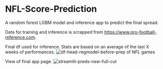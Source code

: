 # NFL-Score-Prediction
A random forest LGBM model and inference app to predict the final spread.

Data for training and inference is scrapped from https://www.pro-football-reference.com.

Final df used for inference. Stats are based on an average of the last X weeks of performances.
![df-head-regmodel-before-prep](https://user-images.githubusercontent.com/85711261/131880331-da5b5677-8468-48de-a2a4-abf2cedd45af.png)
 of NFL games

View of final app page.
![streamlit-preds-new-full-cut](https://user-images.githubusercontent.com/85711261/131880143-d8dd7a41-df83-455c-a5ce-0c8a950768dd.png)

